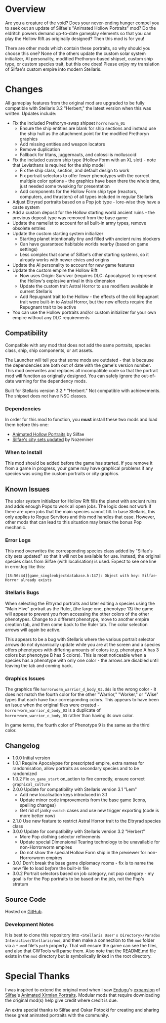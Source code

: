 # Overview

Are you a creature of the void?  Does your never-ending hunger compel you to seek out an update of Silfae's "Animated Hollow Portraits" mod?  Do the eldritch powers demand up-to-date gameplay elements so that you can play the Hollow Rift as originally designed?  Then this mod is for you!

There are other mods which contain these portraits, so why should you choose this one?  None of the others update the custom solar system initializer, AI personality, modified Prethoryn-based shipset, custom ship type, or custom species trait, but this one does!  Please enjoy my translation of Silfae's custom empire into modern Stellaris.

# Changes

All gameplay features from the original mod are upgraded to be fully compatible with Stellaris 3.2 "Herbert," the latest version when this was written.  Updates include:

* Fix the included Prethoryn-swap shipset `horrorworm_01`
    * Ensure the ship entities are blank for ship sections and instead use the ship hull as the attachment point for the modified Prethoryn graphics
    * Add missing entities and weapon locators
    * Remove duplication
    * Fallback for titans, juggernauts, and colossi is molluscoid
* Fix the included custom ship type (Hollow Form with an XL slot) - note that Leviathans is required for the ship model
    * Fix the ship class, section, and default design to work
    * Fix portrait selectors to offer fewer phenotypes with the correct multiple color options - the graphics have been there the whole time, just needed some tweaking for presentation
    * Add components for the Hollow Form ship type (reactors, computers, and thrusters) of all types included in regular Stellaris
* Adjust Eltryrad portraits based on a Pop job type - lore-wise they have a caste system
* Add a custom deposit for the Hollow starting world ancient ruins - the previous deposit type was removed from the base game
* Update the namelist to account for all built-in army types, remove obsolete entries
* Update the custom starting system initializer
    * Starting planet intentionally tiny and filled with ancient ruins blockers
    * Can have guaranteed habitable worlds nearby (based on game settings)
    * Less complex that some of Silfae's other starting systems, so it already works with newer civics and origins
* Update the AI personality to account for new game features
* Update the custom empire the Hollow Rift
    * Now uses Origin: Survivor (requires DLC: Apocalypse) to represent the Hollow's explosive arrival in this dimension
    * Update the custom trait Astral Horror to use modifiers available in current Stellaris
    * Add Repugnant trait to the Hollow - the effects of the old Repugnant trait were built-in to Astral Horror, but the new effects require the Repugnant trait to be active
* You can use the Hollow portraits and/or custom initializer for your own empire without any DLC requirements

## Compatibility

Compatible with any mod that does not add the same portraits, species class, ship, ship components, or art assets.

The Launcher will tell you that some mods are outdated - that is because the dependencies are both out of date with the game's version number.  This mod overwrites and replaces all incompatible code so that the portrait mod will function as originally designed.  You can safely ignore the out-of-date warning for the dependency mods.

Built for Stellaris version 3.2.* "Herbert."  Not compatible with achievements.  The shipset does not have NSC classes.

### Dependencies

In order for this mod to function, you **must** install these two mods and load them before this one:

* [Animated Hollow Portraits](https://steamcommunity.com/sharedfiles/filedetails/?id=902526212) by Silfae
* [Silfae's city sets updated](https://steamcommunity.com/sharedfiles/filedetails/?id=2247427791) by Nozeminer

### When to Install

This mod should be added before the game has started.  If you remove it from a game in progress, your game may have graphical problems if any species was using the custom portraits or city graphics.

## Known Issues

The solar system initializer for Hollow Rift fills the planet with ancient ruins and adds enough Pops to work all open jobs.  The logic does not work if there are open jobs that the main species cannot fill.  In base Stellaris, this only applies to Rogue Servitors and this mod handles that case.  However, other mods that can lead to this situation may break the bonus Pop mechanic.

### Error Logs

This mod overwrites the corresponding species class added by "Silfae's city sets updated" so that it will not be available for use.  Instead, the original species class from Silfae (with localisation) is used.  Expect to see one line in error.log like this:

```
[18:56:44][game_singleobjectdatabase.h:147]: Object with key: Silfae-Horror already exists
```

### Stellaris Bugs

When selecting the Eltryrad portraits and later editing a species using the "Main Hive" portrait as the Ruler, (the large one, phenotype 13) the game will appear to prevent you from accessing the other colors of the other phenotypes.  Change to a different phenotype, move to another empire creation tab, and then come back to the Ruler tab.  The color selection arrows will again be active.

This appears to be a bug with Stellaris where the various portrait selector arrows do not dynamically update while you are at the screen and a species offers phenotypes with differing amounts of colors (e.g. phenotype A has 3 colors but phenotype B has 5 colors).  This is most noticeable when a species has a phenotype with only one color - the arrows are disabled until leaving the tab and coming back.

### Graphics Issues

The graphics file `horrorworm_warrior_d_body_03.dds` is the wrong color - it does not match the fourth color for the other "Warrior," "Worker," or "Wise" types that each have four corresponding colors.  This appears to have been an issue when the original files were created - `horrorworm_warrior_d_body_03` is a duplicate of `horrorworm_warrior_c_body_03` rather than having its own color.

In game terms, the fourth color of Phenotype 9 is the same as the third color.

## Changelog

* 1.0.0 Initial version
* 1.0.1 Require Apocalypse for prescripted empire, extra names for randomisation, allow portraits as secondary species and to be randomized
* 1.0.2 Fix `on_game_start` on_action to fire correctly, ensure correct `graphical_culture`
* 2.0.0 Update for compatibility with Stellaris version 3.1 "Lem"
    * Add new localisation keys introduced in 3.1
    * Update minor code improvements from the base game (icons, spelling changes)
    * Get rid of janky `switch` cases and use new trigger exporting (code is more better now)
* 2.1.0 Use new feature to restrict Astral Horror trait to the Eltryrad species class
* 3.0.0 Update for compatibility with Stellaris version 3.2 "Herbert"
    * More Pop clothing selector refinements
    * Update special Dimensional Tearing technology to be unavailable for non-Horrorworm empires
    * Do not show the special Hollow Form ship in the previewer for non-Horrorworm empires
* 3.0.1 Don't break the base game diplomacy rooms - fix is to name the new file to load _before_ the built-in file
* 3.0.2 Portrait selectors based on job category, not pop category - my goal is for the Pop portraits to be based on the job, not the Pop's stratum

## Source Code

Hosted on [GitHub](https://github.com/corsairmarks/horrorworm_portraits_revisited).

### Development Notes

It is best to clone this repository into `<Stellaris User's Directory>/Paradox Interactive/Stellaris/mod`, and then make a connection to the `mod` folder via a `*.mod` file's `path` property.  That will ensure the game can see the files, and also that CWTools will parse them.  Also note that the README.md file exists in the `mod` directory but is symbolically linked in the root directory.

# Special Thanks

I was inspired to extend the original mod when I saw [Endugu](https://steamcommunity.com/profiles/76561198037630876/myworkshopfiles/)'s [expansion](https://steamcommunity.com/sharedfiles/filedetails/?id=1584824947) of [Silfae](https://steamcommunity.com/profiles/76561198021525667/myworkshopfiles/)'s [Animated Xirmian Portraits](https://steamcommunity.com/workshop/filedetails/?id=881118424).  Modular mods that require downloading the original mod(s) help give credit where credit is due.

An extra special thanks to Silfae and Oskar Potocki for creating and sharing these great animated portraits with the community.
